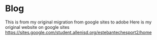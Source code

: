 # Blog
This is from my original migration from google sites to adobe
Here is my original website on google sites https://sites.google.com/student.allenisd.org/estebantechesport2/home

